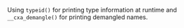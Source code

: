 Using `typeid()` for printing type information at runtime and `__cxa_demangle()` for printing demangled names.